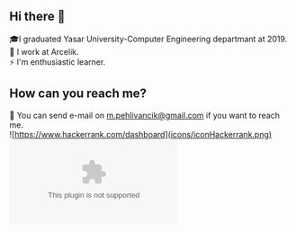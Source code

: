## Hi there 👋
🎓I graduated Yasar University-Computer Engineering departmant at 2019.<br>
🏢 I work at Arcelik.<br>
⚡ I'm enthusiastic learner.

## How can you reach me?
📧 You can send e-mail on m.pehlivancik@gmail.com if you want to reach me.<br>
![https://www.hackerrank.com/dashboard](icons/iconHackerrank.png)
![icons/iconHackerrank.png](www.google.com)

<!--
**MertPehlivancik/MertPehlivancik** is a ✨ _special_ ✨ repository because its `README.md` (this file) appears on your GitHub profile.

Here are some ideas to get you started:

- 🔭 I’m currently working on ...
- 🌱 I’m currently learning ...
- 👯 I’m looking to collaborate on ...
- 🤔 I’m looking for help with ...
- 💬 Ask me about ...
- 📫 How to reach me: ...
- 😄 Pronouns: ...
- ⚡ Fun fact: ...
-->
